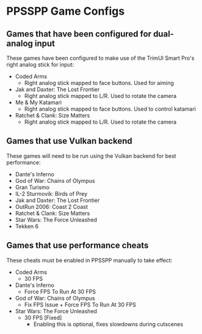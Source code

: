 # PPSSPP Game Configs

## Games that have been configured for dual-analog input

These games have been configured to make use of the TrimUI Smart Pro's right analog stick for input:

* Coded Arms
    * Right analog stick mapped to face buttons. Used for aiming
* Jak and Daxter: The Lost Frontier
    * Right analog stick mapped to L/R. Used to rotate the camera
* Me & My Katamari
    * Right analog stick mapped to face buttons. Used to control katamari
* Ratchet & Clank: Size Matters
    * Right analog stick mapped to L/R. Used to rotate the camera

## Games that use Vulkan backend

These games will need to be run using the Vulkan backend for best performance:

* Dante's Inferno
* God of War: Chains of Olympus
* Gran Turismo
* IL-2 Sturmovik: Birds of Prey
* Jak and Daxter: The Lost Frontier
* OutRun 2006: Coast 2 Coast
* Ratchet & Clank: Size Matters
* Star Wars: The Force Unleashed
* Tekken 6

## Games that use performance cheats

These cheats must be enabled in PPSSPP manually to take effect:

- Coded Arms
    * 30 FPS
- Dante's Inferno
    * Force FPS To Run At 30 FPS
- God of War: Chains of Olympus
    * Fix FPS Issue + Force FPS To Run At 30 FPS
- Star Wars: The Force Unleashed
    * 30 FPS [Fixed] 
        * Enabling this is optional, fixes slowdowns during cutscenes
